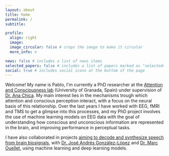 ```yaml
---
layout: about
title: home
permalink: /
subtitle: 

profile:
  align: right
  image: 
  image_circular: false # crops the image to make it circular
  more_info: >

news: false # includes a list of news items
selected_papers: false # includes a list of papers marked as "selected={true}"
social: true # includes social icons at the bottom of the page
---
```


Welcome! My name is Pablo, I'm currently a PhD researcher at the [Attention and Consciousness lab](https://blogs.ugr.es/attentionandconsciousness/) (University of Granada, Spain) under supervision of [Dr. Ana Chica](https://blogs.ugr.es/attentionandconsciousness/ana-b-chica-2/). My main interest lies in the mechanisms trough which attention and conscious perception interact, with a focus on the neural basis of this relationship. Over the last years I have worked with EEG, fMRI and TMS to get a glimpse into this processes, and my PhD project involves the use of machine learning models on EEG data with the goal of understanding how conscious and unconscious information are represented in the brain, and improving performance in perceptual tasks.

 I have also collaborated in projects [aiming to decode and synthesize speech from brain biosignals](https://aholab.ehu.eus/deeprestore/en/), with [Dr. José Andrés González-López](https://www.ugr.es/~joseangl/) and [Dr. Marc Ouellet](https://www.ugr.es/~mouellet/CV.htm), using machine learning and deep learning models.
